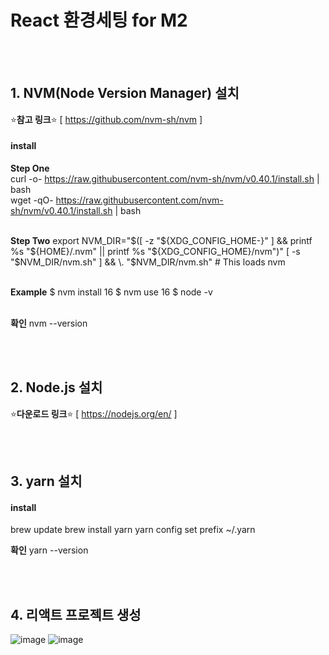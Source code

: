 # React 환경세팅 for M2
<br><br>

## **1. NVM(Node Version Manager) 설치**
⭐️**참고 링크**⭐️ [ https://github.com/nvm-sh/nvm ] 

#### install
**Step One** <br>
curl -o- https://raw.githubusercontent.com/nvm-sh/nvm/v0.40.1/install.sh | bash <br>
wget -qO- https://raw.githubusercontent.com/nvm-sh/nvm/v0.40.1/install.sh | bash <br><br>

**Step Two**
export NVM_DIR="$([ -z "${XDG_CONFIG_HOME-}" ] && printf %s "${HOME}/.nvm" || printf %s "${XDG_CONFIG_HOME}/nvm")"
[ -s "$NVM_DIR/nvm.sh" ] && \. "$NVM_DIR/nvm.sh" # This loads nvm
<br><br>

**Example**
$ nvm install 16
$ nvm use 16
$ node -v
<br><br>

**확인**
nvm --version

<br><br>
## **2. Node.js 설치**
⭐️**다운로드 링크**⭐️ [ https://nodejs.org/en/ ]


<br><br>
## **3. yarn 설치**

#### install
brew update
brew install yarn
yarn config set prefix ~/.yarn

**확인**
yarn --version


<br><br>
## **4. 리액트 프로젝트 생성**
![image](https://github.com/user-attachments/assets/b74a0a96-9bbd-40e7-81f6-1fc6205fb7af)
![image](https://github.com/user-attachments/assets/94f131b1-5675-4f95-92e5-29a6dd7eadae)



